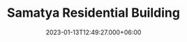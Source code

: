 ---
title: Samatya Residential Building
date: 2023-01-13T12:49:27.000+06:00
thumbnail: images/project_samatyaResidence/thumb.png
service: Design, Modeling, Rendering
# Client: Damascus University
shortDescription: I designed a residential building in the historical area of Al-Fateh Samatya, Turkey. The project presented unique challenges as the design had to comply with government rules due to the illegal construction of the original buildings in the area. My goal was to preserve historical buildings as they are, while creating a modern residential building that reflects the previous culture of the area. The design incorporates the area's style and culture, while the interior design was carefully crafted for a modern touch. The result is a successful blend of the past and present, with a functional and aesthetically pleasing residential building that honors the historical significance of the area.
challenge: Lorem ipsum dolor sit amet, consetetur sadipscing elitr, sed diam nonumy
  eirmod tempor invidunt ut labore et dolore magna aliquyam erat, sed diam voluptua
  vero eos et accusam et justo duo dolores et ea rebum. Stet clita kasd gubergren.
solution: Lorem ipsum dolor sit amet, consetetur sadipscing elitr, sed diam nonumy
  eirmod tempor invidunt ut labore et dolore magna aliquyam erat, sed diam voluptua
  vero eos et accusam et justo duo dolores et ea rebum. Stet clita kasd gubergren.
slideShowImages: [images/project1/1.jpg,images/project1/2.jpg,images/project1/3.jpg,images/project1/3.jpg,images/project1/3.jpg]
showChallenge: "true"
showSolution: "true"
showChallengeAndSolution: "true"

---